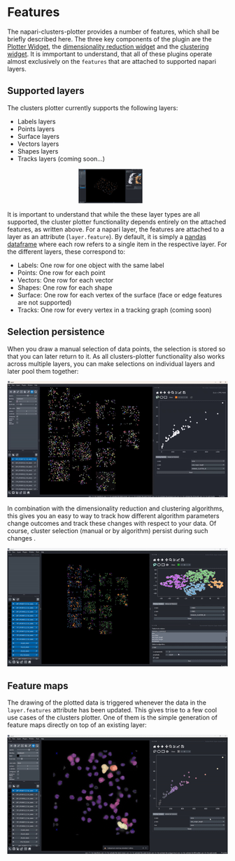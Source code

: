 # Features

The napari-clusters-plotter provides a number of features, which shall be briefly described here. The three key components of the plugin are the [Plotter Widget](widget:plotter), the [dimensionality reduction widget](widget:dimensionality_reduction) and the [clustering widget](widget:clustering). It is immportant to understand, that all of these plugins operate almost exclusively on the `features` that are attached to supported napari layers.

## Supported layers

The clusters plotter currently supports the following layers:

- Labels layers
- Points layers
- Surface layers
- Vectors layers
- Shapes layers
- Tracks layers (coming soon...)

<p align="center">
  <img alt="Tracking data demo" src="./imgs/layer_demo_tracks.gif" width="29%">
&nbsp; &nbsp; &nbsp; &nbsp;
</p>


It is important to understand that while the these layer types are all supported, the cluster plotter functionality depends entirely on the attached features, as written above. For a napari layer, the features are attached to a layer as an attribute (`layer.feature`). By default, it is simply a [pandas dataframe](https://pandas.pydata.org/pandas-docs/stable/reference/api/pandas.DataFrame.html) where each row refers to a single item in the respective layer. For the different layers, these correspond to:

- Labels: One row for one object with the same label
- Points: One row for each point
- Vectors: One row for each vector
- Shapes: One row for each shape
- Surface: One row for each vertex of the surface (face or edge features are not supported)
- Tracks: One row for every vertex in a tracking graph (coming soon)

## Selection persistence

When you draw a manual selection of data points, the selection is stored so that you can later return to it. As all clusters-plotter functionality also works across multiple layers, you can make selections on individual layers and later pool them together:

![Persistence of selected features](./imgs/features_immediacy2.gif)

In combination with the dimensionality reduction and clustering algorithms, this gives you an easy to way to track how different algorithm parameters change outcomes and track these changes with respect to your data. Of course, cluster selection (manual or by algorithm) persist during such changes .

![Cluster persistence during algorithm change](./imgs/feature_immediacy3.gif)

## Feature maps

The drawing of the plotted data is triggered whenever the data in the `layer.features` attribute has been updated. This gives trise to a few cool use cases of the clusters plotter. One of them is the simple generation of feature maps directly on top of an existing layer:

![Feature map generation](./imgs/features_immediacy1.gif)
